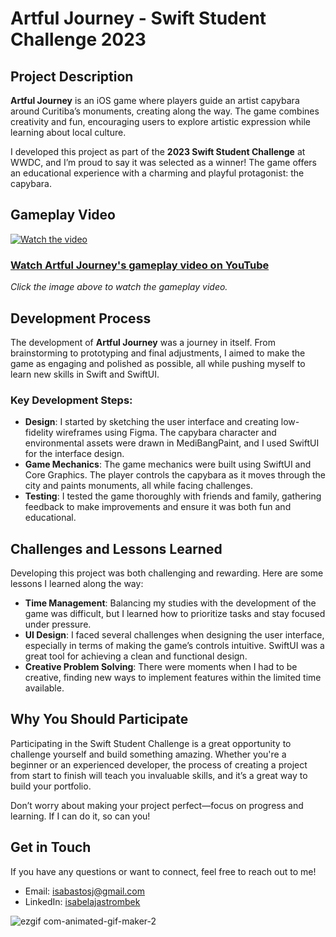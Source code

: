 # Artful Journey - Swift Student Challenge 2023

## Project Description

**Artful Journey** is an iOS game where players guide an artist capybara around Curitiba’s monuments, creating along the way. The game combines creativity and fun, encouraging users to explore artistic expression while learning about local culture.

I developed this project as part of the **2023 Swift Student Challenge** at WWDC, and I’m proud to say it was selected as a winner! The game offers an educational experience with a charming and playful protagonist: the capybara.

## Gameplay Video

[![Watch the video](https://img.youtube.com/vi/zciIZMpkk_Q/maxresdefault.jpg)](https://youtu.be/zciIZMpkk_Q)

### [Watch Artful Journey's gameplay video on YouTube](https://youtu.be/zciIZMpkk_Q)

*Click the image above to watch the gameplay video.*

## Development Process

The development of **Artful Journey** was a journey in itself. From brainstorming to prototyping and final adjustments, I aimed to make the game as engaging and polished as possible, all while pushing myself to learn new skills in Swift and SwiftUI.

### Key Development Steps:
- **Design**: I started by sketching the user interface and creating low-fidelity wireframes using Figma. The capybara character and environmental assets were drawn in MediBangPaint, and I used SwiftUI for the interface design.
- **Game Mechanics**: The game mechanics were built using SwiftUI and Core Graphics. The player controls the capybara as it moves through the city and paints monuments, all while facing challenges.
- **Testing**: I tested the game thoroughly with friends and family, gathering feedback to make improvements and ensure it was both fun and educational.

## Challenges and Lessons Learned

Developing this project was both challenging and rewarding. Here are some lessons I learned along the way:

- **Time Management**: Balancing my studies with the development of the game was difficult, but I learned how to prioritize tasks and stay focused under pressure.
- **UI Design**: I faced several challenges when designing the user interface, especially in terms of making the game’s controls intuitive. SwiftUI was a great tool for achieving a clean and functional design.
- **Creative Problem Solving**: There were moments when I had to be creative, finding new ways to implement features within the limited time available.

## Why You Should Participate

Participating in the Swift Student Challenge is a great opportunity to challenge yourself and build something amazing. Whether you're a beginner or an experienced developer, the process of creating a project from start to finish will teach you invaluable skills, and it’s a great way to build your portfolio.

Don’t worry about making your project perfect—focus on progress and learning. If I can do it, so can you!

## Get in Touch

If you have any questions or want to connect, feel free to reach out to me!

- Email: [isabastosj@gmail.com](mailto:isabastosj@gmail.com)
- LinkedIn: [isabelajastrombek](https://www.linkedin.com/in/isabelajastrombek/)

![ezgif com-animated-gif-maker-2](https://github.com/user-attachments/assets/c110efea-b66a-48b8-af32-02879b5e5400)

